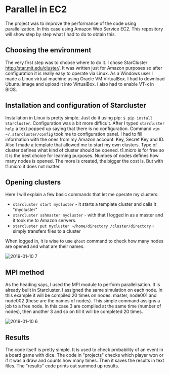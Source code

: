 # Parallel in EC2
The project was to improve the performance of the code using parallelization. In this case using Amazon Web Service EC2. 
This repository will show step by step what I had to do to obtain this.

## Choosing the environment 
The very first step was to choose where to do it. I chose StarCluster http://star.mit.edu/cluster/. It was written just for Amazon purposes so after configuration it is really easy to operate via Linux. As a Windows user I made a Linux virtual machine using Oracle VM VirtualBox. I had to download Ubuntu image and upload it into VirtualBox. I also had to enable VT-x in BIOS.

## Installation and configuration of Starcluster
Installation in Linux is pretty simple. Just do it using pip: `$ pip install StarCluster`.
Configuration was a bit more difficult. After I typed `starcluster help` a text popped up saying that there is no configuration. Command `vim ~/.starcluster/config` took me to configuration panel. I had to fill information with the ones from my Amazon account: Key, Secret Key and ID. Also I made a template that allowed me to start my own clusters. Type of cluster defines what kind of cluster should be opened. t1.micro is for free so it is the best choice for learning purposes. Numbes of nodes defines how many nodes is opened. The more is created, the bigger the cost is. But with t1.micro it does not matter.

## Opening clusters
Here I will explain a few basic commands that let me operate my clusters:
* `starcluster start mycluster` - it starts a template cluster and calls it "mycluster"
* `starcluster sshmaster mycluster` - with that I logged in as a master and it took me to Amazon serwers.
* `starcluster put mycluster ~/home/directory /cluster/directory` - simply transfers files to a cluster

When logged in, it is wise to use `qhost` command to check how many nodes are opened and what are their names. 

![2019-01-10 7](https://user-images.githubusercontent.com/43875580/50994719-4ce7b800-151d-11e9-808b-086f302d6329.png)


## MPI method
As the heading says, I used the MPI module to perform parallelisation. It is already built in Starcluster. I assigned the same simulation on each node. In this example it will be compiled 20 times on nodes: master, node001 and node002 (these are the names of nodes). This simple command assigns a job to a free node. In this case 3 are compiled at the same time (number of nodes), then another 3 and so on till it will be completed 20 times.

![2019-01-10 6](https://user-images.githubusercontent.com/43875580/50994776-6ee13a80-151d-11e9-8a06-270d9ac4111b.png)


## Results
The code itself is pretty simple. 
It is used to check probability of an event in a board game with dice. The code in "projects" checks which player won or if it was a draw 
and counts how many times. Then it saves the results in text files. The "results" code prints out summed up results.
